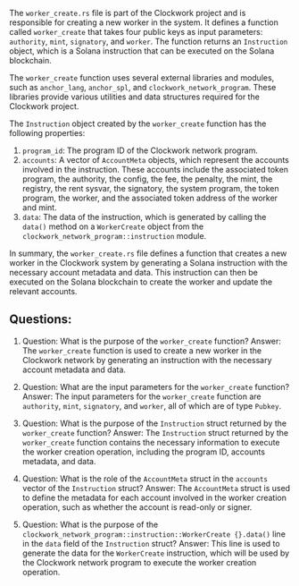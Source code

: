 The `worker_create.rs` file is part of the Clockwork project and is responsible for creating a new worker in the system. It defines a function called `worker_create` that takes four public keys as input parameters: `authority`, `mint`, `signatory`, and `worker`. The function returns an `Instruction` object, which is a Solana instruction that can be executed on the Solana blockchain.

The `worker_create` function uses several external libraries and modules, such as `anchor_lang`, `anchor_spl`, and `clockwork_network_program`. These libraries provide various utilities and data structures required for the Clockwork project.

The `Instruction` object created by the `worker_create` function has the following properties:

1. `program_id`: The program ID of the Clockwork network program.
2. `accounts`: A vector of `AccountMeta` objects, which represent the accounts involved in the instruction. These accounts include the associated token program, the authority, the config, the fee, the penalty, the mint, the registry, the rent sysvar, the signatory, the system program, the token program, the worker, and the associated token address of the worker and mint.
3. `data`: The data of the instruction, which is generated by calling the `data()` method on a `WorkerCreate` object from the `clockwork_network_program::instruction` module.

In summary, the `worker_create.rs` file defines a function that creates a new worker in the Clockwork system by generating a Solana instruction with the necessary account metadata and data. This instruction can then be executed on the Solana blockchain to create the worker and update the relevant accounts.

## Questions:

1. Question: What is the purpose of the `worker_create` function?
   Answer: The `worker_create` function is used to create a new worker in the Clockwork network by generating an instruction with the necessary account metadata and data.

2. Question: What are the input parameters for the `worker_create` function?
   Answer: The input parameters for the `worker_create` function are `authority`, `mint`, `signatory`, and `worker`, all of which are of type `Pubkey`.

3. Question: What is the purpose of the `Instruction` struct returned by the `worker_create` function?
   Answer: The `Instruction` struct returned by the `worker_create` function contains the necessary information to execute the worker creation operation, including the program ID, accounts metadata, and data.

4. Question: What is the role of the `AccountMeta` struct in the `accounts` vector of the `Instruction` struct?
   Answer: The `AccountMeta` struct is used to define the metadata for each account involved in the worker creation operation, such as whether the account is read-only or signer.

5. Question: What is the purpose of the `clockwork_network_program::instruction::WorkerCreate {}.data()` line in the `data` field of the `Instruction` struct?
   Answer: This line is used to generate the data for the `WorkerCreate` instruction, which will be used by the Clockwork network program to execute the worker creation operation.
